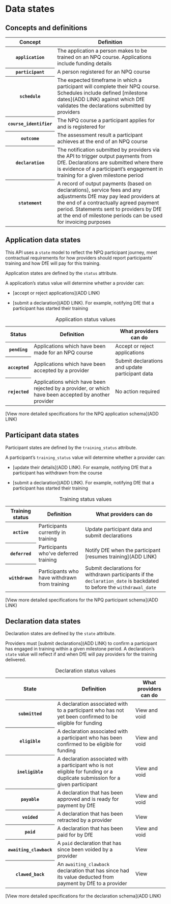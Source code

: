 # Data states

## Concepts and definitions

<table class="govuk-table">
  <thead class="govuk-table__head">
    <tr class="govuk-table__row">
      <th scope="col" class="govuk-table__header">Concept</th>
      <th scope="col" class="govuk-table__header">Definition</th>
    </tr>
  </thead>
  <tbody class="govuk-table__body">
    <tr class="govuk-table__row">
      <th scope="row" class="govuk-table__header"><code>application</code></th>
      <td class="govuk-table__cell">The application a person makes to be trained on an NPQ course. Applications include funding details</td>
    </tr>
    <tr class="govuk-table__row">
      <th scope="row" class="govuk-table__header"><code>participant</code></th>
      <td class="govuk-table__cell">A person registered for an NPQ course</td>
    </tr>
    <tr class="govuk-table__row">
      <th scope="row" class="govuk-table__header"><code>schedule</code></th>
      <td class="govuk-table__cell">The expected timeframe in which a participant will complete their NPQ course. Schedules include defined [milestone dates](ADD LINK) against which DfE validates the declarations submitted by providers</td>
    </tr>
    <tr class="govuk-table__row">
      <th scope="row" class="govuk-table__header"><code>course_identifier</code></th>
      <td class="govuk-table__cell">The NPQ course a participant applies for and is registered for</td>
    </tr>
    <tr class="govuk-table__row">
      <th scope="row" class="govuk-table__header"><code>outcome</code></th>
      <td class="govuk-table__cell">The assessment result a participant achieves at the end of an NPQ course</td>
    </tr>
    <tr class="govuk-table__row">
      <th scope="row" class="govuk-table__header"><code>declaration</code></th>
      <td class="govuk-table__cell">The notification submitted by providers via the API to trigger output payments from DfE. Declarations are submitted where there is evidence of a participant’s engagement in training for a given milestone period</td>
    </tr>
    <tr class="govuk-table__row">
      <th scope="row" class="govuk-table__header"><code>statement</code></th>
      <td class="govuk-table__cell">A record of output payments (based on declarations), service fees and any adjustments DfE may pay lead providers at the end of a contractually agreed payment period. Statements sent to providers by DfE at the end of milestone periods can be used for invoicing purposes</td>
    </tr>
  </tbody>
</table>

## Application data states

This API uses a `state` model to reflect the NPQ participant journey, meet contractual requirements for how providers should report participants’ training and how DfE will pay for this training.

Application states are defined by the `status` attribute. 

A application’s status value will determine whether a provider can:

* [accept or reject applications](ADD LINK)

* [submit a declaration](ADD LINK). For example, notifying DfE that a participant has started their training 

<table class="govuk-table">
<caption class="govuk-table__caption govuk-table__caption--m">Application status values</caption>
  <thead class="govuk-table__head">
    <tr class="govuk-table__row">
      <th scope="col" class="govuk-table__header">Status</th>
      <th scope="col" class="govuk-table__header govuk-table__header--numeric">Definition</th>
      <th scope="col" class="govuk-table__header govuk-table__header--numeric">What providers can do</th>
    </tr>
  </thead>
  <tbody class="govuk-table__body">
    <tr class="govuk-table__row">
      <th scope="row" class="govuk-table__header"><code>pending</code></th>
      <td class="govuk-table__cell govuk-table__cell--numeric">Applications which have been made for an NPQ course</td>
      <td class="govuk-table__cell govuk-table__cell--numeric">Accept or reject applications</td>
    </tr>
    <tr class="govuk-table__row">
      <th scope="row" class="govuk-table__header"><code>accepted</code></th>
      <td class="govuk-table__cell govuk-table__cell--numeric">Applications which have been accepted by a provider</td>
      <td class="govuk-table__cell govuk-table__cell--numeric">Submit declarations and update participant data</td>
    </tr>
    <tr class="govuk-table__row">
      <th scope="row" class="govuk-table__header"><code>rejected</code></th>
      <td class="govuk-table__cell govuk-table__cell--numeric">Applications which have been rejected by a provider, or which have been accepted by another provider</td>
      <td class="govuk-table__cell govuk-table__cell--numeric">No action required</td>
    </tr>
  </tbody>
</table>

[View more detailed specifications for the NPQ application schema](ADD LINK)

## Participant data states

Participant states are defined by the `training_status` attribute. 

A participant’s `training_status` value will determine whether a provider can:

* [update their details](ADD LINK). For example, notifying DfE that a participant has withdrawn from the course 

* [submit a declaration](ADD LINK). For example, notifying DfE that a participant has started their training 

<table class="govuk-table">
<caption class="govuk-table__caption govuk-table__caption--m">Training status values</caption>
  <thead class="govuk-table__head">
    <tr class="govuk-table__row">
      <th scope="col" class="govuk-table__header">Training status</th>
      <th scope="col" class="govuk-table__header govuk-table__header--numeric">Definition</th>
      <th scope="col" class="govuk-table__header govuk-table__header--numeric">What providers can do</th>
    </tr>
  </thead>
  <tbody class="govuk-table__body">
    <tr class="govuk-table__row">
      <th scope="row" class="govuk-table__header"><code>active</code></th>
      <td class="govuk-table__cell govuk-table__cell--numeric">Participants currently in training</td>
      <td class="govuk-table__cell govuk-table__cell--numeric">Update participant data and submit declarations</td>
    </tr>
    <tr class="govuk-table__row">
      <th scope="row" class="govuk-table__header"><code>deferred</code></th>
      <td class="govuk-table__cell govuk-table__cell--numeric">Participants who've deferred training</td>
      <td class="govuk-table__cell govuk-table__cell--numeric">Notify DfE when the participant [resumes training](ADD LINK)</td>
    </tr>
    <tr class="govuk-table__row">
      <th scope="row" class="govuk-table__header"><code>withdrawn</code></th>
      <td class="govuk-table__cell govuk-table__cell--numeric">Participants who have withdrawn from training</td>
      <td class="govuk-table__cell govuk-table__cell--numeric">Submit declarations for withdrawn participants if the <code>declaration_date</code> is backdated to before the <code>withdrawal_date</code></td>
    </tr>
  </tbody>
</table>

[View more detailed specifications for the NPQ participant schema](ADD LINK)

## Declaration data states

Declaration states are defined by the `state` attribute. 

Providers must [submit declarations](ADD LINK) to confirm a participant has engaged in training within a given milestone period. A declaration’s `state` value will reflect if and when DfE will pay providers for the training delivered.

<table class="govuk-table">
<caption class="govuk-table__caption govuk-table__caption--m">Declaration status values</caption>
  <thead class="govuk-table__head">
    <tr class="govuk-table__row">
      <th scope="col" class="govuk-table__header">State</th>
      <th scope="col" class="govuk-table__header govuk-table__header--numeric">Definition</th>
      <th scope="col" class="govuk-table__header govuk-table__header--numeric">What providers can do</th>
    </tr>
  </thead>
  <tbody class="govuk-table__body">
    <tr class="govuk-table__row">
      <th scope="row" class="govuk-table__header"><code>submitted</code></th>
      <td class="govuk-table__cell govuk-table__cell--numeric">A declaration associated with to a participant who has not yet been confirmed to be eligible for funding</td>
      <td class="govuk-table__cell govuk-table__cell--numeric">View and void</td>
    </tr>
    <tr class="govuk-table__row">
      <th scope="row" class="govuk-table__header"><code>eligible</code></th>
      <td class="govuk-table__cell govuk-table__cell--numeric">A declaration associated with a participant who has been confirmed to be eligible for funding</td>
      <td class="govuk-table__cell govuk-table__cell--numeric">View and void</td>
    </tr>
    <tr class="govuk-table__row">
      <th scope="row" class="govuk-table__header"><code>ineligible</code></th>
      <td class="govuk-table__cell govuk-table__cell--numeric">A declaration associated with a participant who is not eligible for funding or a duplicate submission for a given participant</td>
      <td class="govuk-table__cell govuk-table__cell--numeric">View and void</td>
    </tr>
    <tr class="govuk-table__row">
      <th scope="row" class="govuk-table__header"><code>payable</code></th>
      <td class="govuk-table__cell govuk-table__cell--numeric">A declaration that has been approved and is ready for payment by DfE</td>
      <td class="govuk-table__cell govuk-table__cell--numeric">View and void</td>
    </tr>
     <tr class="govuk-table__row">
      <th scope="row" class="govuk-table__header"><code>voided</code></th>
      <td class="govuk-table__cell govuk-table__cell--numeric">A declaration that has been retracted by a provider</td>
      <td class="govuk-table__cell govuk-table__cell--numeric">View</td>
    </tr>
     <tr class="govuk-table__row">
      <th scope="row" class="govuk-table__header"><code>paid</code></th>
      <td class="govuk-table__cell govuk-table__cell--numeric">A declaration that has been paid for by DfE</td>
      <td class="govuk-table__cell govuk-table__cell--numeric">View and void</td>
    </tr>
     <tr class="govuk-table__row">
      <th scope="row" class="govuk-table__header"><code>awaiting_clawback</code></th>
      <td class="govuk-table__cell govuk-table__cell--numeric">A <code>paid</code> declaration that has since been voided by a provider</td>
      <td class="govuk-table__cell govuk-table__cell--numeric">View</td>
    </tr>
     <tr class="govuk-table__row">
      <th scope="row" class="govuk-table__header"><code>clawed_back</code></th>
      <td class="govuk-table__cell govuk-table__cell--numeric">An <code>awaiting_clawback</code> declaration that has since had its value deducted from payment by DfE to a provider</td>
      <td class="govuk-table__cell govuk-table__cell--numeric">View</td>
    </tr>
  </tbody>
</table>

[View more detailed specifications for the declaration schema](ADD LINK)